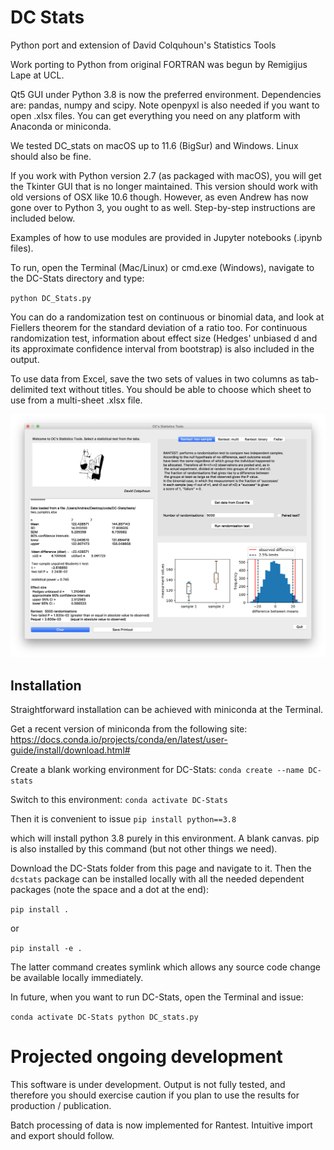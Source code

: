# DC Stats
Python port and extension of David Colquhoun's Statistics Tools

Work porting to Python from original FORTRAN was begun by Remigijus Lape at UCL. 

Qt5 GUI under Python 3.8 is now the preferred environment. 
Dependencies are: pandas, numpy and scipy. Note openpyxl is also needed if you want to open .xlsx files. 
You can get everything you need on any platform with Anaconda or miniconda.

We tested DC_stats on macOS up to 11.6 (BigSur) and Windows. Linux should also be fine. 

If you work with Python version 2.7 (as packaged with macOS), you will get the Tkinter GUI that is no longer maintained. This version should work with old versions of OSX like 10.6 though. However, as even Andrew has now gone over to Python 3, you ought to as well. Step-by-step instructions are included below. 

Examples of how to use modules are provided in Jupyter notebooks (.ipynb files). 

To run, open the Terminal (Mac/Linux) or cmd.exe (Windows), navigate to the DC-Stats directory and type:

`python DC_Stats.py`

You can do a randomization test on continuous or binomial data, and look at Fiellers theorem for the standard deviation of a ratio too. For continuous randomization test, information about effect size (Hedges' unbiased d and its approximate confidence interval from bootstrap) is also included in the output. 

To use data from Excel, save the two sets of values in two columns as tab-delimited text without titles. You should be able to choose which sheet to use from a multi-sheet .xlsx file. 

![screenshot](Screenshot.png)

## Installation

Straightforward installation can be achieved with miniconda at the Terminal. 

Get a recent version of miniconda from the following site:
https://docs.conda.io/projects/conda/en/latest/user-guide/install/download.html#

Create a blank working environment for DC-Stats: 
`conda create --name DC-stats`

Switch to this environment:
`conda activate DC-Stats`

Then it is convenient to issue 
`pip install python==3.8`

which will install python 3.8 purely in this environment. A blank canvas. pip is also installed by this command (but not other things we need). 

Download the DC-Stats folder from this page and navigate to it. Then the `dcstats` package can be installed locally with all the needed dependent packages (note the space and a dot at the end):

`pip install .`

or

`pip install -e .`

The latter command creates symlink which allows any source code change be available locally immediately.

In future, when you want to run DC-Stats, open the Terminal and issue:

`conda activate DC-Stats
python DC_stats.py`


# Projected ongoing development
This software is under development. Output is not fully tested, and therefore you should exercise caution if you plan to use the results for production / publication. 

Batch processing of data is now implemented for Rantest. Intuitive import and export should follow.



